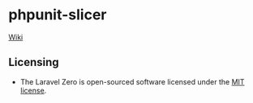 # phpunit-slicer

[Wiki](https://github.com/abenevaut/phpunit-slicer/wiki)

## Licensing
- The Laravel Zero is open-sourced software licensed under the [MIT license](https://opensource.org/license/mit/).
